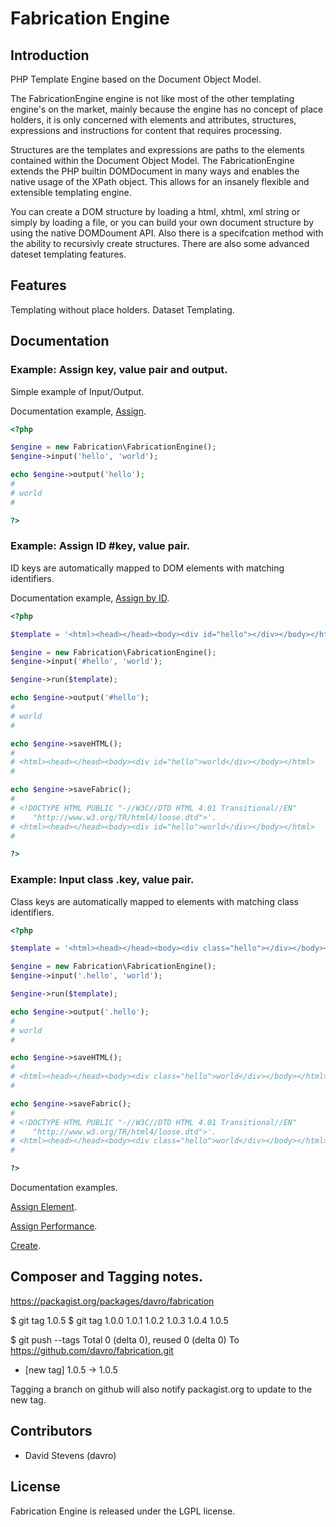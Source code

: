 # Fabrication Engine

## Introduction

PHP Template Engine based on the Document Object Model.

The FabricationEngine engine is not like most of the other templating engine's 
on the market, mainly because the engine has no concept of place holders, it is 
only concerned with elements and attributes, structures, expressions and 
instructions for content that requires processing.

Structures are the templates and expressions are paths to the elements contained
within the Document Object Model. The FabricationEngine extends the PHP builtin 
DOMDocument in many ways and enables the native usage of the XPath object. 
This allows for an insanely flexible and extensible templating engine.

You can create a DOM structure by loading a html, xhtml, xml string or simply by
loading a file, or you can build your own document structure by using the native
DOMDoument API. Also there is a specifcation method with the ability to recursivly
create structures. There are also some advanced dateset templating features.


## Features

Templating without place holders.
Dataset Templating.

## Documentation


### Example: Assign key, value pair and output.
Simple example of Input/Output.

Documentation example, [Assign](https://github.com/davro/fabrication/blob/master/docs/examples/assign.php).
```php
<?php

$engine = new Fabrication\FabricationEngine();
$engine->input('hello', 'world');

echo $engine->output('hello');
#
# world
#

?>
```

### Example: Assign ID #key, value pair.
ID keys are automatically mapped to DOM elements with matching identifiers.

Documentation example, [Assign by ID](https://github.com/davro/fabrication/blob/master/docs/examples/assign-by-id.php).

```php
<?php

$template = '<html><head></head><body><div id="hello"></div></body></html>';

$engine = new Fabrication\FabricationEngine();
$engine->input('#hello', 'world');

$engine->run($template);

echo $engine->output('#hello');
#
# world
#

echo $engine->saveHTML();
#
# <html><head></head><body><div id="hello">world</div></body></html>
#

echo $engine->saveFabric();
#
# <!DOCTYPE HTML PUBLIC "-//W3C//DTD HTML 4.01 Transitional//EN"
#    "http://www.w3.org/TR/html4/loose.dtd">'.
# <html><head></head><body><div id="hello">world</div></body></html>
#

?>
```

### Example: Input class .key, value pair.
Class keys are automatically mapped to elements with matching class identifiers.

```php
<?php

$template = '<html><head></head><body><div class="hello"></div></body></html>';

$engine = new Fabrication\FabricationEngine();
$engine->input('.hello', 'world');

$engine->run($template);

echo $engine->output('.hello'); 
#
# world
#

echo $engine->saveHTML();
#
# <html><head></head><body><div class="hello">world</div></body></html>
#

echo $engine->saveFabric();
#
# <!DOCTYPE HTML PUBLIC "-//W3C//DTD HTML 4.01 Transitional//EN"
#    "http://www.w3.org/TR/html4/loose.dtd">'.
# <html><head></head><body><div class="hello">world</div></body></html>
#

?>
```

Documentation examples.

[Assign Element](https://github.com/davro/fabrication/blob/master/docs/examples/assign-element.php).

[Assign Performance](https://github.com/davro/fabrication/blob/master/docs/examples/assign-performance.php).

[Create](https://github.com/davro/fabrication/blob/master/docs/examples/create.php).

## Composer and Tagging notes.

https://packagist.org/packages/davro/fabrication

$ git tag 1.0.5
$ git tag
1.0.0
1.0.1
1.0.2
1.0.3
1.0.4
1.0.5

$ git push --tags
Total 0 (delta 0), reused 0 (delta 0)
To https://github.com/davro/fabrication.git
 * [new tag]         1.0.5 -> 1.0.5

Tagging a branch on github will also notify packagist.org to update to the new tag.


## Contributors

* David Stevens (davro)


## License

Fabrication Engine is released under the LGPL license.

